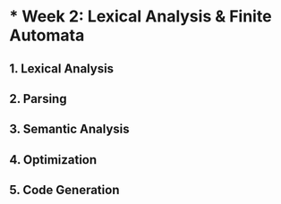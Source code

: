 # * Week 2: Lexical Analysis & Finite Automata

## 1. Lexical Analysis



## 2. Parsing

## 3. Semantic Analysis

## 4. Optimization

## 5. Code Generation